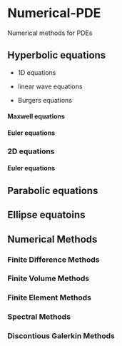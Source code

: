 # Numerical-PDE
Numerical methods for PDEs

## Hyperbolic equations

* 1D equations

* linear wave equations

* Burgers equations

#### Maxwell equations

#### Euler equations

### 2D equations

#### Euler equations

## Parabolic equations


## Ellipse equatoins


## Numerical Methods

### Finite Difference Methods

### Finite Volume Methods

### Finite Element Methods

### Spectral Methods

### Discontious Galerkin Methods



